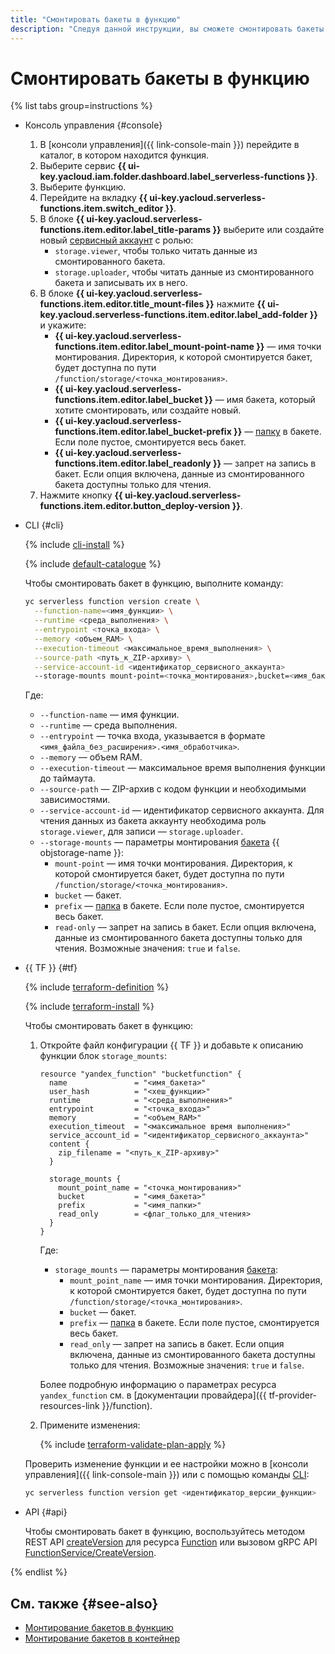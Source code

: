 ```yaml
---
title: "Смонтировать бакеты в функцию"
description: "Следуя данной инструкции, вы сможете смонтировать бакеты в функцию."
---
```


# Смонтировать бакеты в функцию

{% list tabs group=instructions %}

- Консоль управления {#console}

  1. В [консоли управления]({{ link-console-main }}) перейдите в каталог, в котором находится функция.
  1. Выберите сервис **{{ ui-key.yacloud.iam.folder.dashboard.label_serverless-functions }}**.
  1. Выберите функцию.
  1. Перейдите на вкладку **{{ ui-key.yacloud.serverless-functions.item.switch_editor }}**.
  1. В блоке **{{ ui-key.yacloud.serverless-functions.item.editor.label_title-params }}** выберите или создайте новый [сервисный аккаунт](../../../iam/concepts/users/service-accounts) с ролью:
     * `storage.viewer`, чтобы только читать данные из смонтированного бакета.
     * `storage.uploader`, чтобы читать данные из смонтированного бакета и записывать их в него.
  1. В блоке **{{ ui-key.yacloud.serverless-functions.item.editor.title_mount-files }}** нажмите **{{ ui-key.yacloud.serverless-functions.item.editor.label_add-folder }}** и укажите:
      * **{{ ui-key.yacloud.serverless-functions.item.editor.label_mount-point-name }}** — имя точки монтирования. Директория, к которой смонтируется бакет, будет доступна по пути `/function/storage/<точка_монтирования>`.
      * **{{ ui-key.yacloud.serverless-functions.item.editor.label_bucket }}** — имя бакета, который хотите смонтировать, или создайте новый.
      * **{{ ui-key.yacloud.serverless-functions.item.editor.label_bucket-prefix }}** — [папку](../../../storage/concepts/object.md#folder) в бакете. Если поле пустое, смонтируется весь бакет.
      * **{{ ui-key.yacloud.serverless-functions.item.editor.label_readonly }}** — запрет на запись в бакет. Если опция включена, данные из смонтированного бакета доступны только для чтения.
  1. Нажмите кнопку **{{ ui-key.yacloud.serverless-functions.item.editor.button_deploy-version }}**.

- CLI {#cli}

  {% include [cli-install](../../../_includes/cli-install.md) %}

  {% include [default-catalogue](../../../_includes/default-catalogue.md) %}

  Чтобы смонтировать бакет в функцию, выполните команду:

  ```bash
  yc serverless function version create \
    --function-name=<имя_функции> \
    --runtime <среда_выполнения> \
    --entrypoint <точка_входа> \
    --memory <объем_RAM> \
    --execution-timeout <максимальное_время_выполнения> \
    --source-path <путь_к_ZIP-архиву> \
    --service-account-id <идентификатор_сервисного_аккаунта>
    --storage-mounts mount-point=<точка_монтирования>,bucket=<имя_бакета>,prefix=<имя_папки>,read-only=false
  ```

  Где:

  * `--function-name` — имя функции.
  * `--runtime` — среда выполнения.
  * `--entrypoint` — точка входа, указывается в формате `<имя_файла_без_расширения>.<имя_обработчика>`.
  * `--memory` — объем RAM.
  * `--execution-timeout` — максимальное время выполнения функции до таймаута.
  * `--source-path` — ZIP-архив c кодом функции и необходимыми зависимостями.
  * `--service-account-id` — идентификатор сервисного аккаунта. Для чтения данных из бакета аккаунту необходима роль `storage.viewer`, для записи — `storage.uploader`.
  * `--storage-mounts` — параметры монтирования [бакета](../../../storage/concepts/bucket.md) {{ objstorage-name }}:
    * `mount-point` — имя точки монтирования. Директория, к которой смонтируется бакет, будет доступна по пути `/function/storage/<точка_монтирования>`.
    * `bucket` — бакет.
    * `prefix` — [папка](../../../storage/concepts/object.md#folder) в бакете. Если поле пустое, смонтируется весь бакет.
    * `read-only` — запрет на запись в бакет. Если опция включена, данные из смонтированного бакета доступны только для чтения. Возможные значения: `true` и `false`.

- {{ TF }} {#tf}

  {% include [terraform-definition](../../../_tutorials/_tutorials_includes/terraform-definition.md) %}

  {% include [terraform-install](../../../_includes/terraform-install.md) %}

  Чтобы смонтировать бакет в функцию:

  1. Откройте файл конфигурации {{ TF }} и добавьте к описанию функции блок `storage_mounts`:

      ```hcl
      resource "yandex_function" "bucketfunction" {
        name               = "<имя_бакета>"
        user_hash          = "<хеш_функции>"
        runtime            = "<среда_выполнения>"
        entrypoint         = "<точка_входа>"
        memory             = "<объем_RAM>"
        execution_timeout  = "<максимальное время выполнения>"
        service_account_id = "<идентификатор_сервисного_аккаунта>"
        content {
          zip_filename = "<путь_к_ZIP-архиву>"
        }
        
        storage_mounts {
          mount_point_name = "<точка_монтирования>"
          bucket           = "<имя_бакета>"
          prefix           = "<имя_папки>"
          read_only        = <флаг_только_для_чтения>
        }
      }
      ```

      Где:

      * `storage_mounts` — параметры монтирования [бакета](../../../storage/concepts/bucket.md):
        * `mount_point_name` — имя точки монтирования. Директория, к которой смонтируется бакет, будет доступна по пути `/function/storage/<точка_монтирования>`.
        * `bucket` — бакет.
        * `prefix` — [папка](../../../storage/concepts/object.md#folder) в бакете. Если поле пустое, смонтируется весь бакет.
        * `read_only` — запрет на запись в бакет. Если опция включена, данные из смонтированного бакета доступны только для чтения. Возможные значения: `true` и `false`.

      Более подробную информацию о параметрах ресурса `yandex_function` см. в [документации провайдера]({{ tf-provider-resources-link }}/function).

  1. Примените изменения:

     {% include [terraform-validate-plan-apply](../../../_tutorials/_tutorials_includes/terraform-validate-plan-apply.md) %}

  Проверить изменение функции и ее настройки можно в [консоли управления]({{ link-console-main }}) или с помощью команды [CLI](../../../cli/quickstart.md):

  ```bash
  yc serverless function version get <идентификатор_версии_функции>
  ```

- API {#api}

  Чтобы смонтировать бакет в функцию, воспользуйтесь методом REST API [createVersion](../../functions/api-ref/Function/createVersion.md) для ресурса [Function](../../functions/api-ref/Function/index.md) или вызовом gRPC API [FunctionService/CreateVersion](../../functions/api-ref/grpc/function_service.md#CreateVersion).

{% endlist %}

## См. также {#see-also}

* [Монтирование бакетов в функцию](../../concepts/mounting.md)
* [Монтирование бакетов в контейнер](../../../serverless-containers/concepts/mounting.md)

